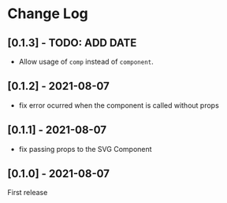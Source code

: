 # Change Log

## [0.1.3] - **TODO: ADD DATE**

- Allow usage of `comp` instead of `component`.

## [0.1.2] - 2021-08-07

- fix error ocurred when the component is called without props

## [0.1.1] - 2021-08-07

- fix passing props to the SVG Component

## [0.1.0] - 2021-08-07

First release
